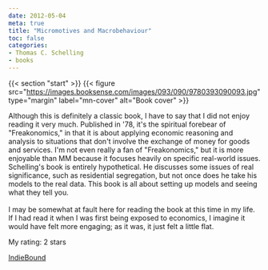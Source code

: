 ```yaml
---
date: 2012-05-04
meta: true
title: "Micromotives and Macrobehaviour"
toc: false
categories:
- Thomas C. Schelling
- books
---
```


{{< section "start" >}}
{{< figure src="https://images.booksense.com/images/093/090/9780393090093.jpg" type="margin" label="mn-cover" alt="Book cover" >}}

Although this is definitely a classic book, I have to say that I did not enjoy reading it very much. Published in '78, it's the spiritual forebear of "Freakonomics," in that it is about applying economic reasoning and analysis to situations that don't involve the exchange of money for goods and services. I'm not even really a fan of "Freakonomics," but it is more enjoyable than MM because it focuses heavily on specific real-world issues. Schelling's book is entirely hypothetical. He discusses some issues of real significance, such as residential segregation, but not once does he take his models to the real data. This book is all about setting up models and seeing what they tell you. <br /><br />I may be somewhat at fault here for reading the book at this time in my life. If I had read it when I was first being exposed to economics, I imagine it would have felt more engaging; as it was, it just felt a little flat.

My rating: 2 stars  

[IndieBound](https://www.indiebound.org/book/9780393090093)
